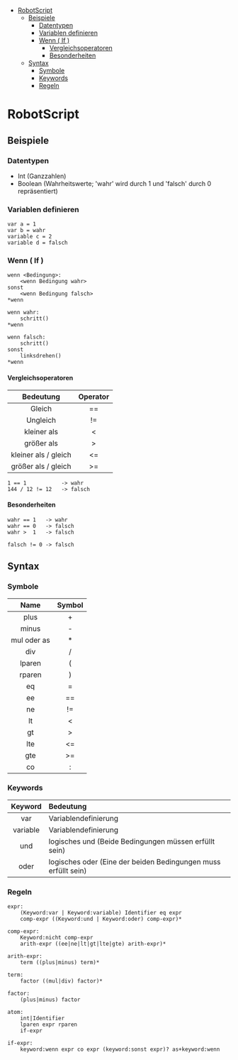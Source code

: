 
- [RobotScript](#robotscript)
  - [Beispiele](#beispiele)
    - [Datentypen](#datentypen)
    - [Variablen definieren](#variablen-definieren)
    - [Wenn ( If )](#wenn--if-)
      - [Vergleichsoperatoren](#vergleichsoperatoren)
      - [Besonderheiten](#besonderheiten)
  - [Syntax](#syntax)
    - [Symbole](#symbole)
    - [Keywords](#keywords)
    - [Regeln](#regeln)

# RobotScript

## Beispiele

### Datentypen

- Int (Ganzzahlen)
- Boolean (Wahrheitswerte; 'wahr' wird durch 1 und 'falsch' durch 0 repräsentiert)

### Variablen definieren

`var a = 1`  
`var b = wahr`  
`variable c = 2`  
`variable d = falsch`

### Wenn ( If )
```
wenn <Bedingung>:
    <wenn Bedingung wahr>
sonst
    <wenn Bedingung falsch>
*wenn

wenn wahr:
    schritt()
*wenn

wenn falsch:
    schritt()
sonst
    linksdrehen()
*wenn
```
#### Vergleichsoperatoren
|Bedeutung|Operator|
|:---:|:---:|
|Gleich|==|
|Ungleich|!=|
|kleiner als|<|
|größer als|>|
|kleiner als / gleich|<=|
|größer als / gleich|>=|

```
1 == 1           -> wahr
144 / 12 != 12   -> falsch
```

#### Besonderheiten

```
wahr == 1   -> wahr
wahr == 0   -> falsch
wahr >  1   -> falsch

falsch != 0 -> falsch
```

## Syntax

### Symbole
|Name|Symbol|
|:---:|:---:|
|plus|+|
|minus|-|
|mul oder as|*|
|div|/|
|lparen|(|
|rparen|)|
|eq|=|
|ee|==|
|ne|!=|
|lt|<|
|gt|>|
|lte|<=|
|gte|>=|
|co|:|

### Keywords
|Keyword|Bedeutung|
|:---:|:---|
|var|Variablendefinierung|
|variable|Variablendefinierung|
|und|logisches und (Beide Bedingungen müssen erfüllt sein)|
|oder|logisches oder (Eine der beiden Bedingungen muss erfüllt sein)|

### Regeln
```
expr:
    (Keyword:var | Keyword:variable) Identifier eq expr
    comp-expr ((Keyword:und | Keyword:oder) comp-expr)*

comp-expr:
    Keyword:nicht comp-expr
    arith-expr ((ee|ne|lt|gt|lte|gte) arith-expr)*

arith-expr:
    term ((plus|minus) term)*

term:
    factor ((mul|div) factor)*

factor:
    (plus|minus) factor

atom:
    int|Identifier
    lparen expr rparen
    if-expr

if-expr:
    keyword:wenn expr co expr (keyword:sonst expr)? as+keyword:wenn
```
